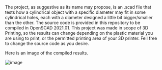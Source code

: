 The project, as suggestive as its name may propose, is an .scad file that tests how a cylindrical object with a specific diameter may fit in some cylindrical holes, each with a diameter designed a little bit bigger/smaller than the other. The source code is provided in this repository to be compiled in OpenSCAD 2021.01. This project was made in scope of 3D Printing, so the results can change depending on the plastic material you are using to print, or the permitted printing area of your 3D printer. Fell free to change the source code as you desire.

Here is an image of the compiled results.

![image](https://github.com/user-attachments/assets/45b28459-056b-4e52-82ad-cb94a58e876a)

